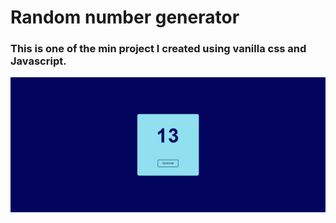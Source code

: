 # Random number generator

### This is one of the min project I created using vanilla css and Javascript.

![](./images/screenshot.png)
